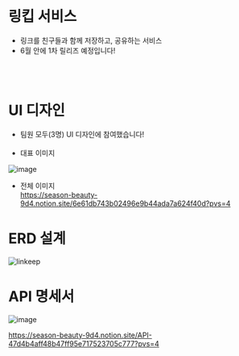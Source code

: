 # 링킵 서비스
- 링크를 친구들과 함께 저장하고, 공유하는 서비스
- 6월 안에 1차 릴리즈 예정입니다!
<br>
<br>


# UI 디자인
- 팀원 모두(3명) UI 디자인에 참여했습니다!
  <br>
  <br>
- 대표 이미지
  <br>
  
![image](https://github.com/2E1I/linkeep-server/assets/123347183/fbb1c811-ce88-441f-bf01-b8f897062c7b)

- 전체 이미지 
  <br>
https://season-beauty-9d4.notion.site/6e61db743b02496e9b44ada7a624f40d?pvs=4

# ERD 설계
![linkeep](https://github.com/2E1I/linkeep-server/assets/123347183/8e2c373e-cef7-464b-8646-914ec350f063)


# API 명세서
![image](https://github.com/2E1I/linkeep-server/assets/123347183/6c9dc72a-4a68-4232-9d0a-ec8d90e8d822)

https://season-beauty-9d4.notion.site/API-47d4b4aff48b47ff95e717523705c777?pvs=4
